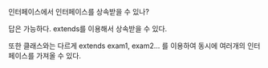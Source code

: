 인터페이스에서 인터페이스를 상속받을 수 있나?

답은 가능하다.
extends를 이용해서 상속받을 수 있다.

또한 클래스와는 다르게 extends exam1, exam2...
를 이용하여 동시에 여러개의 인터페이스를 가져올 수 있다.
